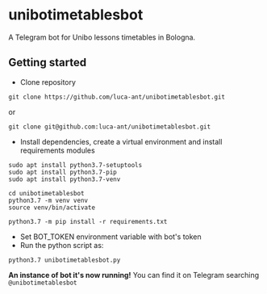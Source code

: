 # unibotimetablesbot


A Telegram bot for Unibo lessons timetables in Bologna.

## Getting started

* Clone repository
```
git clone https://github.com/luca-ant/unibotimetablesbot.git
```
or
```
git clone git@github.com:luca-ant/unibotimetablesbot.git
```


* Install dependencies, create a virtual environment and install requirements modules
```
sudo apt install python3.7-setuptools
sudo apt install python3.7-pip
sudo apt install python3.7-venv

cd unibotimetablesbot
python3.7 -m venv venv
source venv/bin/activate

python3.7 -m pip install -r requirements.txt
```


* Set BOT_TOKEN environment variable with bot's token
* Run the python script as:

`python3.7 unibotimetablesbot.py`



**An instance of bot it's now running!** You can find it on Telegram searching `@unibotimetablesbot`
